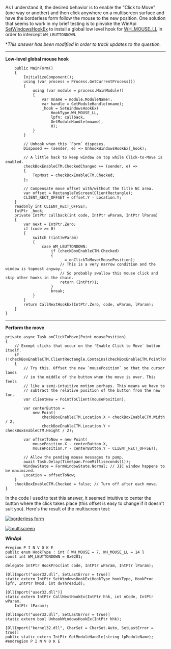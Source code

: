 As I understand it, the desired behavior is to enable the "Click to Move" (one way or another) and then click anywhere on a multiscreen surface and have the borderless form follow the mouse to the new position. One solution that seems to work in my brief testing is to pinvoke the WinApi [SetWindowsHookEx](http://pinvoke.net/default.aspx/user32/SetWindowsHookEx.html) to install a global low level hook for [WH_MOUSE_LL](https://learn.microsoft.com/en-us/windows/win32/winmsg/about-hooks#wh_mouse_ll) in order to intercept `WM_LBUTTONDOWN`.

**This answer has been modified in order to track updates to the question.*
***

**Low-level global mouse hook**

        public MainForm()
        {
            InitializeComponent();
            using (var process = Process.GetCurrentProcess())
            {
                using (var module = process.MainModule!)
                {
                    var mname = module.ModuleName!;
                    var handle = GetModuleHandle(mname);
                    _hook = SetWindowsHookEx(
                        HookType.WH_MOUSE_LL,
                        lpfn: callback,
                        GetModuleHandle(mname),
                        0);
                }
            }

            // Unhook when this `Form` disposes.
            Disposed += (sender, e) => UnhookWindowsHookEx(_hook);

            // A little hack to keep window on top while Click-to-Move is enabled.
            checkBoxEnableCTM.CheckedChanged += (sender, e) =>
            {
                TopMost = checkBoxEnableCTM.Checked;
            };

            // Compensate move offset with/without the title NC area.
            var offset = RectangleToScreen(ClientRectangle);
            CLIENT_RECT_OFFSET = offset.Y - Location.Y;
        }
        readonly int CLIENT_RECT_OFFSET;
        IntPtr _hook;
        private IntPtr callback(int code, IntPtr wParam, IntPtr lParam)
        {
            var next = IntPtr.Zero;
            if (code >= 0)
            {
                switch ((int)wParam)
                {
                    case WM_LBUTTONDOWN:
                        if (checkBoxEnableCTM.Checked)
                        {
                            _ = onClickToMove(MousePosition);
                            // This is a very narrow condition and the window is topmost anyway.
                            // So probably swallow this mouse click and skip other hooks in the chain.
                            return (IntPtr)1;
                        }
                        break;
                }
            }
            return CallNextHookEx(IntPtr.Zero, code, wParam, lParam);
        }
    }

***
**Perform the move**

    private async Task onClickToMove(Point mousePosition)
    {
        // Exempt clicks that occur on the 'Enable Click to Move` button itself.
        if (!checkBoxEnableCTM.ClientRectangle.Contains(checkBoxEnableCTM.PointToClient(mousePosition)))
        {
            // Try this. Offset the new `mousePosition` so that the cursor lands
            // in the middle of the button when the move is over. This feels
            // like a semi-intuitive motion perhaps. This means we have to
            // subtract the relative position of the button from the new loc.
            var clientNew = PointToClient(mousePosition);

            var centerButton =
                new Point(
                    checkBoxEnableCTM.Location.X + checkBoxEnableCTM.Width / 2,
                    checkBoxEnableCTM.Location.Y + checkBoxEnableCTM.Height / 2);

            var offsetToNow = new Point(
                mousePosition.X - centerButton.X,
                mousePosition.Y - centerButton.Y - CLIENT_RECT_OFFSET);

            // Allow the pending mouse messages to pump. 
            await Task.Delay(TimeSpan.FromMilliseconds(1));
            WindowState = FormWindowState.Normal; // JIC window happens to be maximized.
            Location = offsetToNow;            
        }
        checkBoxEnableCTM.Checked = false; // Turn off after each move.
    }

In the code I used to test this answer, it seemed intuitive to center the button where the click takes place (this offset is easy to change if it doesn't suit you). Here's the result of the multiscreen test:

[![borderless form][1]][1]

[![multiscreen][2]][2]

**WinApi**


    #region P I N V O K E
    public enum HookType : int { WH_MOUSE = 7, WH_MOUSE_LL = 14 }
    const int WM_LBUTTONDOWN = 0x0201;

    delegate IntPtr HookProc(int code, IntPtr wParam, IntPtr lParam);

    [DllImport("user32.dll", SetLastError = true)]
    static extern IntPtr SetWindowsHookEx(HookType hookType, HookProc lpfn, IntPtr hMod, int dwThreadId);

    [DllImport("user32.dll")]
    static extern IntPtr CallNextHookEx(IntPtr hhk, int nCode, IntPtr wParam,
        IntPtr lParam);

    [DllImport("user32.dll", SetLastError = true)]
    static extern bool UnhookWindowsHookEx(IntPtr hhk);

    [DllImport("kernel32.dll", CharSet = CharSet.Auto, SetLastError = true)]
    public static extern IntPtr GetModuleHandle(string lpModuleName);
    #endregion P I N V O K E


  [1]: https://i.stack.imgur.com/pWptE.png
  [2]: https://i.stack.imgur.com/8I2wy.jpg